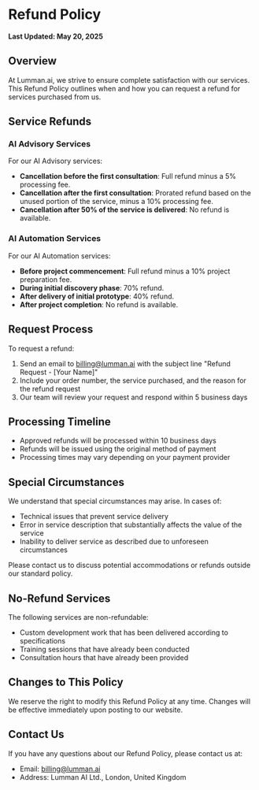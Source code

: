# Refund Policy

**Last Updated: May 20, 2025**

## Overview

At Lumman.ai, we strive to ensure complete satisfaction with our services. This Refund Policy outlines when and how you can request a refund for services purchased from us.

## Service Refunds

### AI Advisory Services

For our AI Advisory services:

- **Cancellation before the first consultation**: Full refund minus a 5% processing fee.
- **Cancellation after the first consultation**: Prorated refund based on the unused portion of the service, minus a 10% processing fee.
- **Cancellation after 50% of the service is delivered**: No refund is available.

### AI Automation Services

For our AI Automation services:

- **Before project commencement**: Full refund minus a 10% project preparation fee.
- **During initial discovery phase**: 70% refund.
- **After delivery of initial prototype**: 40% refund.
- **After project completion**: No refund is available.

## Request Process

To request a refund:

1. Send an email to billing@lumman.ai with the subject line "Refund Request - [Your Name]"
2. Include your order number, the service purchased, and the reason for the refund request
3. Our team will review your request and respond within 5 business days

## Processing Timeline

- Approved refunds will be processed within 10 business days
- Refunds will be issued using the original method of payment
- Processing times may vary depending on your payment provider

## Special Circumstances

We understand that special circumstances may arise. In cases of:

- Technical issues that prevent service delivery
- Error in service description that substantially affects the value of the service
- Inability to deliver service as described due to unforeseen circumstances

Please contact us to discuss potential accommodations or refunds outside our standard policy.

## No-Refund Services

The following services are non-refundable:

- Custom development work that has been delivered according to specifications
- Training sessions that have already been conducted
- Consultation hours that have already been provided

## Changes to This Policy

We reserve the right to modify this Refund Policy at any time. Changes will be effective immediately upon posting to our website.

## Contact Us

If you have any questions about our Refund Policy, please contact us at:

- Email: billing@lumman.ai
- Address: Lumman AI Ltd., London, United Kingdom
